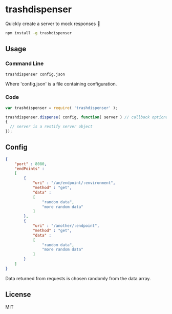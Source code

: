 # trashdispenser
Quickly create a server to mock responses :poop:

```bash
npm install -g trashdispenser
```
## Usage
### Command Line
```bash
trashdispenser config.json
```
Where 'config.json' is a file containing configuration.
### Code
```js
var trashdispenser = require( 'trashdispenser' );

trashdispenser.dispense( config, function( server ) // callback optional
{
  // server is a restify server object
});
```
## Config
```json
{
	"port" : 8080,
	"endPoints" :
	[
		{
			"uri" : "/an/endpoint/:environment",
			"method" : "get",
			"data" :
			[
				"random data",
				"more random data"
			]
		},
        {
			"uri" : "/another/:endpoint",
			"method" : "get",
			"data" :
			[
				"random data",
				"more random data"
			]
		}
	] 
}
```
Data returned from requests is chosen randomly from the data array.

## License
MIT
